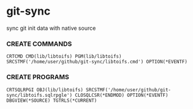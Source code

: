 # git-sync
sync git init data with native source

### CREATE COMMANDS 
`CRTCMD CMD(lib/libtoifs) PGM(lib/libtoifs) SRCSTMF('/home/user/github/git-sync/libtoifs.cmd') OPTION(*EVENTF)`

### CREATE PROGRAMS
`CRTSQLRPGI OBJ(lib/libtoifs) SRCSTMF('/home/user/github/git-sync/libtoifs.sqlrpgle') CLOSQLCSR(*ENDMOD) OPTION(*EVENTF) DBGVIEW(*SOURCE) TGTRLS(*CURRENT)`